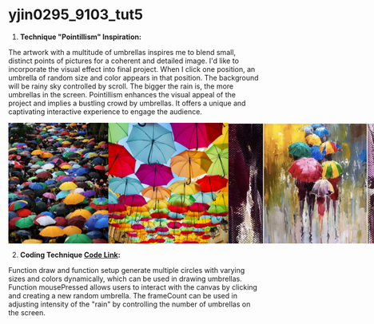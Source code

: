 # yjin0295_9103_tut5

1. **Technique "Pointillism" Inspiration:**

The artwork with a multitude of umbrellas inspires me to blend small, distinct points of pictures for a coherent and detailed image. I'd like to incorporate the visual effect into final project. When I click one position, an umbrella of random size and color appears in that position. The background will be rainy sky controlled by scroll. The bigger the rain is, the more umbrellas in the screen. Pointillism enhances the visual appeal of the project and implies a bustling crowd by umbrellas. It offers a unique and captivating interactive experience to engage the audience. 

<div style="display: flex; justify-content: space-between;">
    <img src="/assets/umbrella1.jpeg" alt="The umbrellas are beautiful!" title="umbrella" width="200">
    <img src="/assets/umbrella2.jpg" alt="The umbrellas are beautiful!" title="umbrella" width="240">
    <img src="/assets/umbrella3.jpg" alt="The umbrellas are beautiful!" title="umbrella" width="350">
</div>


2. **Coding Technique [Code Link](https://openprocessing.org/sketch/1994580):**

Function draw and function setup generate multiple circles with varying sizes and colors dynamically, which can be used in drawing umbrellas. Function mousePressed allows users to interact with the canvas by clicking and creating a new random umbrella. The frameCount can be used in adjusting intensity of the "rain" by controlling the number of umbrellas on the screen.

